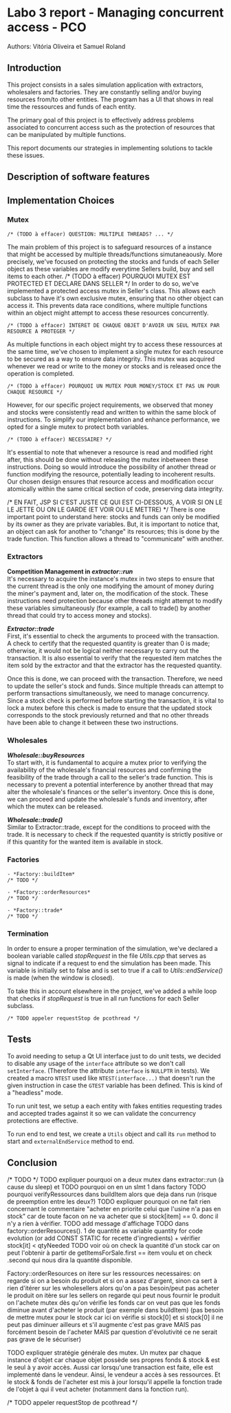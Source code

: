 # Labo 3 report - Managing concurrent access - PCO

Authors: Vitória Oliveira et Samuel Roland

## Introduction
This project consists in a sales simulation application with extractors, wholesalers and factories. They are constantly selling and/or buying resources from/to other entities. The program has a UI that shows in real time the ressources and funds of each entity.

The primary goal of this project is to effectively address problems associated to concurrent access such as the protection of resources that can be manipulated by multiple functions. 

This report documents our strategies in implementing solutions to tackle these issues. 

## Description of software features

## Implementation Choices

### Mutex
    /* (TODO à effacer) QUESTION: MULTIPLE THREADS? ... */
The main problem of this project is to safeguard resources of a instance that might be accessed by multiple threads/functions simutaneaously. More precisely, we've focused on protecting the stocks and funds of each Seller object as these variables are modify everytime Sellers build, buy and sell items to each other. 
    /* (TODO à effacer)  POURQUOI MUTEX EST PROTECTED ET DECLARE DANS SELLER */
In order to do so, we've implemented a protected access mutex in Seller's class. This allows each subclass to have it's own exclusive mutex, ensuring that no other object can access it. This prevents data race conditions, where multiple functions within an object might attempt to access these resources concurrently.

    /* (TODO à effacer) INTERET DE CHAQUE OBJET D'AVOIR UN SEUL MUTEX PAR RESOURCE A PROTEGER */
As multiple functions in each object might try to access these ressources at the same time, we've chosen to implement a single mutex for each resource to be secured as a way to ensure data integrity. This mutex was acquired  whenever we read or write to the money or stocks and is released once the operation is completed.

    /* (TODO à effacer) POURQUOI UN MUTEX POUR MONEY/STOCK ET PAS UN POUR CHAQUE RESOURCE */
However, for our specific project requirements, we observed that money and stocks were consistently read and written to within the same block of instructions. To simplify our implementation and enhance performance, we opted for a single mutex to protect both variables.

    /* (TODO à effacer) NECESSAIRE? */
It's essential to note that whenever a resource is read and modified right after, this should be done without releasing the mutex inbetween these instructions. Doing so would introduce the possibility of another thread or function modifying the resource, potentially leading to incoherent results. Our chosen design ensures that resource access and modification occur atomically within the same critical section of code, preserving data integrity.


/* EN FAIT, JSP SI C'EST JUSTE CE QUI EST CI-DESSOUS, A VOIR SI ON LE LE JETTE OU ON LE GARDE (ET VOIR OU LE METTRE) */
There is one important point to understand here: stocks and funds can only be modified by its owner as they are private variables. But, it is important to notice that, an object can ask for another to "change" its resources; this is done by the trade function. This function allows a thread to "communicate" with another. 

### Extractors
**Competition Management in *extractor::run***  
It's necessary to acquire the instance's mutex in two steps to ensure that the current thread is the only one modifying the amount of money during the miner's payment and, later on, the modification of the stock. These instructions need protection because other threads might attempt to modify these variables simultaneously (for example, a call to trade() by another thread that could try to access money and stocks).

***Extractor::trade***  
First, it's essential to check the arguments to proceed with the transaction. A check to certify that the requested quantity is greater than 0 is made; otherwise, it would not be logical neither necessary to carry out the transaction. It is also essential to verify that the requested item matches the item sold by the extractor and that the extractor has the requested quantity.

Once this is done, we can proceed with the transaction. Therefore, we need to update the seller's stock and funds.
Since multiple threads can attempt to perform transactions simultaneously, we need to manage concurrency. Since a stock check is performed before starting the transaction, it is vital to lock a mutex before this check is made to ensure that the updated stock corresponds to the stock previously returned and that no other threads have been able to change it between these two instructions.

### Wholesales
***Wholesale::buyResources***  
To start with, it is fundamental to acquire a mutex prior to verifying the availability of the wholesale's financial resources and confirming the feasibility of the trade through a call to the seller's trade function. This is necessary to prevent a potential interference by another thread that may alter the wholesale's finances or the seller's inventory. Once this is done, we can proceed and update the wholesale's funds and inventory,  after which the mutex can be released. 

***Wholesale::trade()***  
Similar to Extractor::trade, except for the conditions to proceed with the trade. It is necessary to check if the requested quantity is strictly positive or if this quantity for the wanted item is available in stock.

### Factories
    - *Factory::buildItem*
    /* TODO */

    - *Factory::orderResources*
    /* TODO */

    - *Factory::trade*
    /* TODO */

### Termination 
In order to ensure a proper termination of the simulation, we've declared a boolean variable called *stopRequest* in the file *Utils.cpp* that serves as signal to indicate if a request to end the simulation has been made. 
This variable is initially set to false and is set to true if a call to *Utils::endService()* is made (when the window is closed).

To take this in account elsewhere in the project, we've added a while loop that checks if *stopRequest* is true in all run functions for each Seller subclass.    

    /* TODO appeler requestStop de pcothread */

## Tests
To avoid needing to setup a Qt UI interface just to do unit tests, we decided to disable any usage of the `interface` attribute so we don't call `setInterface`. (Therefore the attribute `interface` is `NULLPTR` in tests). We created a macro `NTEST` used like `NTEST(interface...)` that doesn't run the given instruction in case the `GTEST` variable has been defined. This is kind of a "headless" mode.

To run unit test, we setup a each entity with fakes entities requesting trades and accepted trades against it so we can validate the concurrency protections are effective.

To run end to end test, we create a `Utils` object and call its `run` method to start and `externalEndService` method to end.

## Conclusion



/* TODO */
TODO expliquer pourquoi on a deux mutex dans extractor::run (à cause du sleep) et TODO pourquoi on en un slmt 1 dans factory
TODO pourquoi verifyRessources dans buildItem alors que deja dans run (risque de preemption entre les deux?)
TODO expliquer pourquoi on ne fait rien concernant le commentaire "acheter en priorite celui que l'usine n'a pas en stock" car de toute facon on ne va acheter que si stock[item] == 0. donc il n'y a rien à vérifier. 
TODO add message d'affichage
TODO dans factory::orderResources(). 1 de quantité as variable quantity for code evolution (or add CONST STATIC for recette d'ingredients) + vérifier stock[it] < qtyNeeded
TODO voir où on check la quantité d'un stock car on peut l'obtenir à partir de getItemsForSale.first == item voulu et on check .second qui nous dira la quantité disponible.

Factory::orderResources
on itere sur les ressources necessaires:
    on regarde si on a besoin du produit et si on a assez d'argent, sinon ca sert à rien d'itérer sur les wholesellers alors qu'on a pas besoin/peut pas acheter le produit
        on itère sur les sellers 
            on regarde qui peut nous fournir le produit
                on l'achete
mutex dès qu'on vérifie les fonds car on veut pas que les fonds diminue avant d'acheter le produit (par exemple dans buildItem) (pas besoin de mettre mutex pour le stock car ici on vérifie si stock[0] et si stock[0] il ne peut pas diminuer ailleurs et s'il augmente c'est pas grave MAIS pas forcément besoin de l'acheter MAIS par question d'évolutivité ce ne serait pas grave de le sécuriser)

TODO expliquer stratégie générale des mutex. Un mutex par chaque instance d'objet car chaque objet possède ses propres fonds & stock & est le seul à y avoir accès. Aussi car lorsqu'une transaction est faite, elle est implementé dans le vendeur. Ainsi, le vendeur a accès à ses ressources. Et le stock & fonds de l'acheter est mis à jour lorsqu'il appelle la fonction trade de l'objet à qui il veut acheter (notamment dans la fonction run).

/* TODO appeler requestStop de pcothread */
            